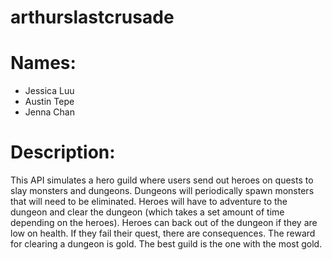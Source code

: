 # arthurslastcrusade
# Names:
- Jessica Luu
- Austin Tepe
- Jenna Chan

# Description:
This API simulates a hero guild where users send out heroes on quests to slay monsters and dungeons. Dungeons will periodically spawn monsters that will need to be eliminated. Heroes will have to adventure to the dungeon and clear the dungeon (which takes a set amount of time depending on the heroes). Heroes can back out of the dungeon if they are low on health. If they fail their quest, there are consequences. The reward for clearing a dungeon is gold. The best guild is the one with the most gold.
